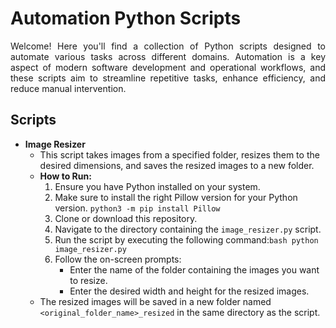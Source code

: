 # Automation Python Scripts

<p align="justify">
Welcome! Here you'll find a collection of Python scripts designed to automate various tasks across different domains. Automation is a key aspect of modern software development and operational workflows, and these scripts aim to streamline repetitive tasks, enhance efficiency, and reduce manual intervention.
</p>

## Scripts

- **Image Resizer**
    - This script takes images from a specified folder, resizes them to the desired dimensions, and saves the resized images to a new folder.
    - **How to Run:**
        1. Ensure you have Python installed on your system.
        2. Make sure to install the right Pillow version for your Python version. ```python3 -m pip install Pillow```
        3. Clone or download this repository.
        4. Navigate to the directory containing the `image_resizer.py` script.
        5. Run the script by executing the following command:```bash python image_resizer.py```
        6. Follow the on-screen prompts:
            - Enter the name of the folder containing the images you want to resize.
            - Enter the desired width and height for the resized images.
    - The resized images will be saved in a new folder named `<original_folder_name>_resized` in the same directory as the script.
